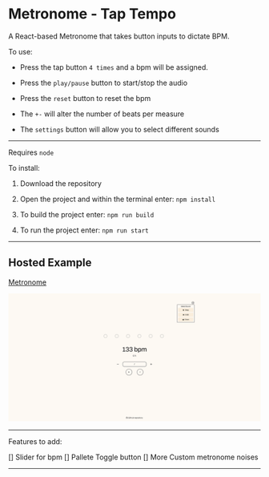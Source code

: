 # Metronome - Tap Tempo

A React-based Metronome that takes button inputs to dictate BPM.

To use: 

- Press the tap button `4 times` and a bpm will be assigned.

- Press the `play/pause` button to start/stop the audio 

- Press the `reset` button to reset the bpm

- The `+-` will alter the number of beats per measure

- The `settings` button will allow you to select different sounds
___

Requires `node`

To install:

1. Download the repository

2. Open the project and within the terminal enter: `npm install`

3. To build the project enter: `npm run build`

4. To run the project enter: `npm run start`



___

## Hosted Example

[Metronome](https://jakezion.github.io/metronome/)


![Metronome](https://github.com/jakezion/metronome/blob/main/public//image.png?raw=true)


---

Features to add:

[] Slider for bpm
[] Pallete Toggle button
[] More Custom metronome noises

---
